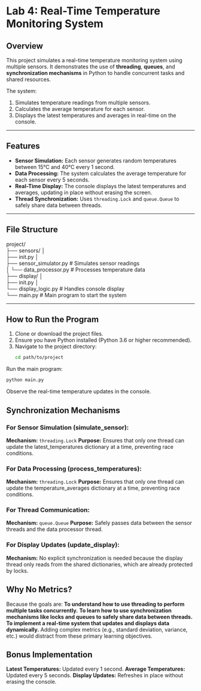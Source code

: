 # Lab 4: Real-Time Temperature Monitoring System

## Overview
This project simulates a real-time temperature monitoring system using multiple sensors. It demonstrates the use of **threading**, **queues**, and **synchronization mechanisms** in Python to handle concurrent tasks and shared resources.

The system:
1. Simulates temperature readings from multiple sensors.
2. Calculates the average temperature for each sensor.
3. Displays the latest temperatures and averages in real-time on the console.

---

## Features
- **Sensor Simulation:** Each sensor generates random temperatures between 15°C and 40°C every 1 second.
- **Data Processing:** The system calculates the average temperature for each sensor every 5 seconds.
- **Real-Time Display:** The console displays the latest temperatures and averages, updating in place without erasing the screen.
- **Thread Synchronization:** Uses `threading.Lock` and `queue.Queue` to safely share data between threads.

---

## File Structure
project/ <br>
├── sensors/ │ <br>
├── init.py │<br>
├── sensor_simulator.py # Simulates sensor readings<br>
│ └── data_processor.py # Processes temperature data<br>
├── display/ │ <br>
├── init.py │<br>
└── display_logic.py # Handles console display<br>
└── main.py # Main program to start the system<br>

---

## How to Run the Program
1. Clone or download the project files.
2. Ensure you have Python installed (Python 3.6 or higher recommended).
3. Navigate to the project directory:
   ```bash
   cd path/to/project
   ```
Run the main program:
```bash
python main.py
```
Observe the real-time temperature updates in the console.

## Synchronization Mechanisms
### For Sensor Simulation (simulate_sensor):
**Mechanism:** ```threading.Lock```
**Purpose:** Ensures that only one thread can update the latest_temperatures dictionary at a time, preventing race conditions.
### For Data Processing (process_temperatures):
**Mechanism:** ```threading.Lock```
**Purpose:** Ensures that only one thread can update the temperature_averages dictionary at a time, preventing race conditions.
### For Thread Communication:
**Mechanism:** ```queue.Queue```
**Purpose:** Safely passes data between the sensor threads and the data processor thread.
### For Display Updates (update_display):
**Mechanism:** No explicit synchronization is needed because the display thread only reads from the shared dictionaries, which are already protected by locks.
## Why No Metrics?
Because the goals are:
**To understand how to use threading to perform multiple tasks concurrently.**
**To learn how to use synchronization mechanisms like locks and queues to safely share data between threads.**
**To implement a real-time system that updates and displays data dynamically.**
Adding complex metrics (e.g., standard deviation, variance, etc.) would distract from these primary learning objectives.

## Bonus Implementation
**Latest Temperatures:** Updated every 1 second.
**Average Temperatures:** Updated every 5 seconds.
**Display Updates:** Refreshes in place without erasing the console.
